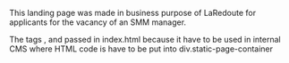 This landing page was made in business purpose of LaRedoute for applicants for the vacancy of an SMM manager.

The tags <html>, <head> and <body> passed in index.html because it have to be used in internal CMS where HTML code is have to be put into div.static-page-container